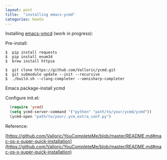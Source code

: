 ```yaml
---
layout: post
title:  "installing emacs-ycmd"
categories: howto
---
```


Installing [emacs-ymcd](https://github.com/abingham/emacs-ycmd) (work in progress):

Pre-install:
```shell
$  pip install requests
$  pip install enum34
$  brew install httpie

$  git clone https://github.com/Valloric/ycmd.git
$  git submodule update --init --recursive
$  ./build.sh --clang-completer --omnisharp-completer
```

Emacs package-install ycmd

Configure init.el:
```lisp
  (require 'ycmd)
  (setq ycmd-server-command '("python" "path/to/your/ycmd/ycmd"))
  (ycmd-open "path/to/your/.ycm_extra_conf.py")
```

Reference:

[https://github.com/Valloric/YouCompleteMe/blob/master/README.md#mac-os-x-super-quick-installation](https://github.com/Valloric/YouCompleteMe/blob/master/README.md#mac-os-x-super-quick-installation)
